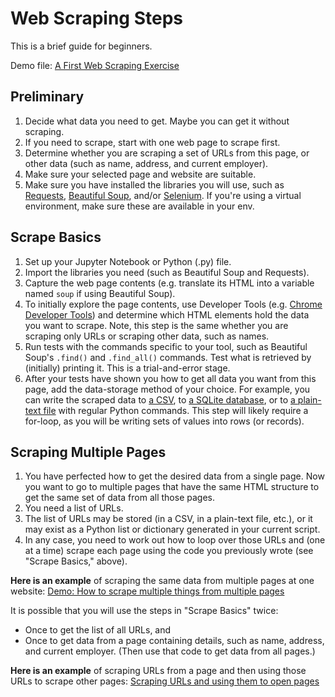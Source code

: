 # Web Scraping Steps

This is a brief guide for beginners.

Demo file: [A First Web Scraping Exercise](https://nbviewer.jupyter.org/github/macloo/beginner-notebooks/blob/master/completed/scraping_first_time.ipynb)

## Preliminary

1. Decide what data you need to get. Maybe you can get it without scraping.
2. If you need to scrape, start with one web page to scrape first.
3. Determine whether you are scraping a set of URLs from this page, or other data (such as name, address, and current employer).
4. Make sure your selected page and website are suitable.
5. Make sure you have installed the libraries you will use, such as [Requests](https://requests.kennethreitz.org/en/master/), [Beautiful Soup](https://www.crummy.com/software/BeautifulSoup/bs4/doc/), and/or [Selenium](https://www.seleniumhq.org/). If you're using a virtual environment, make sure these are available in your env.

## Scrape Basics

1. Set up your Jupyter Notebook or Python (.py) file.
2. Import the libraries you need (such as Beautiful Soup and Requests).
3. Capture the web page contents (e.g. translate its HTML into a variable named `soup` if using Beautiful Soup).
4. To initially explore the page contents, use Developer Tools (e.g. [Chrome Developer Tools](https://developers.google.com/web/tools/chrome-devtools)) and determine which HTML elements hold the data you want to scrape. Note, this step is the same whether you are scraping only URLs or scraping other data, such as names.
5. Run tests with the commands specific to your tool, such as Beautiful Soup's `.find()` and `.find_all()` commands. Test what is retrieved by (initially) printing it. This is a trial-and-error stage.
6. After your tests have shown you how to get all data you want from this page, add the data-storage method of your choice. For example, you can write the scraped data to [a CSV](https://docs.python.org/3/library/csv.html), to [a SQLite database](https://docs.python.org/3/library/sqlite3.html), or to [a plain-text file](https://docs.python.org/3/tutorial/inputoutput.html#reading-and-writing-files) with regular Python commands. This step will likely require a for-loop, as you will be writing sets of values into rows (or records).

## Scraping Multiple Pages

1. You have perfected how to get the desired data from a single page. Now you want to go to multiple pages that have the same HTML structure to get the same set of data from all those pages.
2. You need a list of URLs.
3. The list of URLs may be stored (in a CSV, in a plain-text file, etc.), or it may exist as a Python list or dictionary generated in your current script.
4. In any case, you need to work out how to loop over those URLs and (one at a time) scrape each page using the code you previously wrote (see "Scrape Basics," above).

**Here is an example** of scraping the same data from multiple pages at one website: [Demo: How to scrape multiple things from multiple pages](https://nbviewer.jupyter.org/github/macloo/beginner-notebooks/blob/master/completed/scrape_multiples.ipynb)

It is possible that you will use the steps in "Scrape Basics" twice:

* Once to get the list of all URLs, and
* Once to get data from a page containing details, such as name, address, and current employer. (Then use that code to get data from all pages.)

**Here is an example** of scraping URLs from a page and then using those URLs to scrape other pages: [Scraping URLs and using them to open pages](https://nbviewer.jupyter.org/github/macloo/beginner-notebooks/blob/master/completed/scraping_URLs.ipynb)
